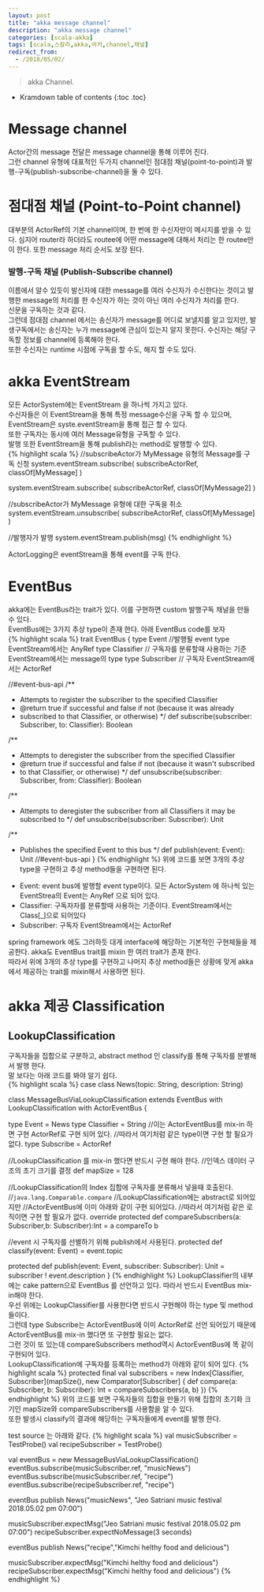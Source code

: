 ```yaml
---
layout: post
title: "akka message channel"
description: "akka message channel"
categories: [scala-akka]
tags: [scala,스칼라,akka,아카,channel,채널]
redirect_from:
  - /2018/05/02/
---
```


> akka Channel.
>


* Kramdown table of contents
{:toc .toc}

# Message channel
Actor간의 message 전달은 message channel을 통해 이루어 진다.  
그런 channel 유형에 대표적인 두가지 channel인 점대점 채널(point-to-point)과 발행-구독(publish-subscribe-channel)을 둘 수 있다.  

# 점대점 채널 (Point-to-Point channel)
대부분의 ActorRef의 기본 channel이며, 한 번에 한 수신자만이 메시지를 받을 수 있다. 심지어 router라 하더라도 routee에 어떤 message에 대해서 처리는 한 routee만이 한다. 또한 message 처리 순서도 보장 된다.  

### 발행-구독 채널 (Publish-Subscribe channel)
이름에서 알수 있듯이 발신자에 대한 message를 여러 수신자가 수신한다는 것이고 발행한 message의 처리를 한 수신자가 하는 것이 아닌 여러 수신자가 처리를 한다.  
신문을 구독하는 것과 같다.  
그런데 점대점 channel 에서는 송신자가 message를 어디로 보낼지를 알고 있지만, 발생구독에서는 송신자는 누가 message에 관심이 있는지 알지 못한다. 수신자는 해당 구독할 정보를 channel에 등록해야 한다.  
또한 수신자는 runtime 시점에 구독을 할 수도, 해지 할 수도 있다.  

# akka EventStream
모든  ActorSystem에는 EventStream 을 하나씩 가지고 있다.  
수신자들은 이 EventStream을 통해 특정 message수신을 구독 할 수 있으며, EventStream은 syste.eventStream을 통해 접근 할 수 있다.  
또한 구독자는 동시에 여러 Message유형을 구독할 수 있다.  
발행 또한 EventStream을 통해 publish라는 method로 발행할 수 있다.  
{% highlight scala %}
//subscribeActor가 MyMessage 유형의 Message를 구독 신청
system.eventStream.subscribe(
	subscribeActorRef,
    classOf[MyMessage]
)

system.eventStream.subscribe(
	subscribeActorRef,
    classOf[MyMessage2]
)

//subscribeActor가 MyMessage 유형에 대한 구독을 취소
system.eventStream.unsubscribe(
	subscribeActorRef,
    classOf[MyMessage]
)

//발행자가 발행 
system.eventStream.publish(msg)
{% endhighlight %}

ActorLogging은 eventStream을 통해 event를 구독 한다.

# EventBus
akka에는 EventBus라는 trait가 있다. 이를 구현하면 custom 발행구독 채널을 만들 수 있다.  
EventBus에는 3가지 추상 type이 존재 한다. 아래 EventBus code를 보자   
{% highlight scala %}
trait EventBus {
  type Event //발행될 event type EventStream에서는 AnyRef
  type Classifier // 구독자를 분류할때 사용하는 기준 EventStream에서는 message의 type
  type Subscriber // 구독자 EventStream에서는 ActorRef

  //#event-bus-api
  /**
   * Attempts to register the subscriber to the specified Classifier
   * @return true if successful and false if not (because it was already
   *   subscribed to that Classifier, or otherwise)
   */
  def subscribe(subscriber: Subscriber, to: Classifier): Boolean

  /**
   * Attempts to deregister the subscriber from the specified Classifier
   * @return true if successful and false if not (because it wasn't subscribed
   *   to that Classifier, or otherwise)
   */
  def unsubscribe(subscriber: Subscriber, from: Classifier): Boolean

  /**
   * Attempts to deregister the subscriber from all Classifiers it may be subscribed to
   */
  def unsubscribe(subscriber: Subscriber): Unit

  /**
   * Publishes the specified Event to this bus
   */
  def publish(event: Event): Unit
  //#event-bus-api
}
{% endhighlight %}
위에 코드를 보면 3개의 추상 type을 구현하고 추상 method들을 구현하면 된다.  
- Event: event bus에 발행할 event type이다. 모든 ActorSystem 에 하나씩 있는 EventStrea의 Event는 AnyRef 으로 되어 있다.
- Classifier: 구독자자를 분류할때 사용하는 기준이다. EventStream에서는 Class[_]으로 되어있다
- Subscriber: 구독자 EventStream에서는 ActorRef

spring framework 에도 그러하듯 대게 interface에 해당하는 기본적인 구현체들을 제공한다. akka도 EventBus trait를 mixin 한 여러 trait가 존재 한다.  
따라서 위에 3개의 추상 type를 구현하고 나머지 추상 method들은 상황에 맞게 akka에서 제공하는 trait를 mixin해서 사용하면 된다.  

# akka 제공 Classification
## LookupClassification
구독자들을 집합으로 구분하고, abstract method 인 classify를 통해 구독자를 분별해서 발행 한다.  
말 보다는 아래 코드를 봐야 알기 쉽다.  
{% highlight scala %}
case class News(topic: String, description: String)

class MessageBusViaLookupClassification extends EventBus 
  with LookupClassification with ActorEventBus {
  
  type Event = News
  type Classifier = String
  //이는 ActorEventBus를 mix-in 하면 구현 ActorRef로 구현 되어 있다.
  //따라서 여기처럼 같은 type이면 구현 할 필요가 없다.
  type Subscribe = ActorRef
  
  //LookupClassification 를 mix-in 했다면 반드시 구현 해야 한다.
  //인덱스 데이터 구조의 초기 크기를 결정
  def mapSize = 128
  
  //LookupClassification의 Index 집합에 구독자를 분류해서 넣을때 호출된다.
  //`java.lang.Comparable.compare`
  //LookupClassification에는 abstract로 되어있지만 
  //ActorEventBus에 이미 아래와 같이 구현 되어있다.
  //따라서 여기처럼 같은 로직이면 구현 할 필요가 없다.
  override protected def compareSubscribers(a: Subscriber,b: Subscriber):Int = 
  	a compareTo b

  //event 시 구독자를 선별하기 위해 publish에서 사용된다.
  protected def classify(event: Event) = 
    event.topic
  
  protected def publish(event: Event, subscriber: Subscriber): Unit = 
         subscriber ! event.description
}
{% endhighlight %}
LookupClassifier의 내부에는 cake pattern으로 EventBus 를 선언하고 있다. 따라서 반드시 EventBus mix-in해야 한다.  
우선 위에는 LookupClassifier를 사용한다면 반드시 구현해야 하는 type 및 method들이다.  
그런데 type Subscribe는 ActorEventBus에 이미 ActorRef로 선언 되어있기 때문에 ActorEventBus를 mix-in 했다면 또 구현할 필요는 없다.  
그런 것이 또 있는데 compareSubscribers method역시 ActorEventBus에 똑 같이 구현되어 있다.  
LookupClassification에 구독자를 등록하는 method가 아래와 같이 되어 있다. 
{% highlight scala %}
protected final val subscribers = 
  new Index[Classifier, Subscriber](mapSize(), new Comparator[Subscriber] {
    def compare(a: Subscriber, b: Subscriber): Int = compareSubscribers(a, b)
  })
{% endhighlight %}
위의 코드를 보면 구독자들의 집합을 만들기 위해 집합의 초기화 크기인  mapSize와 compareSubscribers를 사용함을 알 수 있다.  
또한 발생시 classify의 결과에 해당하는 구독자들에게 event를 발행 한다.  

test source 는 아래와 같다.
{% highlight scala %}
val musicSubscriber = TestProbe()
  val recipeSubscriber = TestProbe()

  val eventBus = new MessageBusViaLookupClassification()
  eventBus.subscribe(musicSubscriber.ref, "musicNews")
  eventBus.subscribe(musicSubscriber.ref, "recipe")
  eventBus.subscribe(recipeSubscriber.ref, "recipe")

  eventBus publish News("musicNews",
  	"Jeo Satriani music festival 2018.05.02 pm 07:00")

  musicSubscriber.expectMsg("Jeo Satriani music festival 2018.05.02 pm 07:00")
  recipeSubscriber.expectNoMessage(3 seconds)

  eventBus publish News("recipe","Kimchi helthy food and delicious")

  musicSubscriber.expectMsg("Kimchi helthy food and delicious")
  recipeSubscriber.expectMsg("Kimchi helthy food and delicious")
{% endhighlight %}


[^1]: This is a footnote.

[kramdown]: https://kramdown.gettalong.org/
[Simple Texture]: https://github.com/yizeng/jekyll-theme-simple-texture
